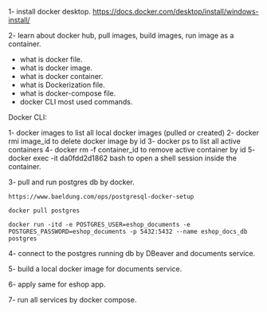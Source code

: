1- install docker desktop.
https://docs.docker.com/desktop/install/windows-install/

2- learn about docker hub, pull images, build images, run image as a container.
- what is docker file.
- what is docker image.
- what is docker container.
- what is Dockerization file.
- what is docker-compose file.
- docker CLI most used commands.


Docker CLI:

1- docker images 
to list all local docker images (pulled or created)
2- docker rmi image_id
to delete docker image by id
3- docker ps
to list all active containers
4- docker rm -f container_id
to remove active container by id
5- docker exec -it da0fdd2d1862 bash
to open a shell session inside the container.


3- pull and run postgres db by docker.
```shell
https://www.baeldung.com/ops/postgresql-docker-setup

docker pull postgres

docker run -itd -e POSTGRES_USER=eshop_documents -e POSTGRES_PASSWORD=eshop_documents -p 5432:5432 --name eshop_docs_db postgres
```

4- connect to the postgres running db by DBeaver and documents service.

5- build a local docker image for documents service.

6- apply same for eshop app.

7- run all services by docker compose.